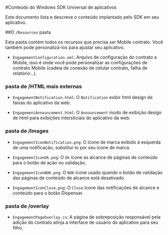 <properties 
    pageTitle="Conteúdo do Windows SDK Universal de aplicativos" 
    description="Saiba mais sobre o conteúdo do SDK Universal de aplicativos do Windows Azure Mobile contrato"                    
    services="mobile-engagement" 
    documentationCenter="mobile" 
    authors="piyushjo" 
    manager="dwrede" 
    editor="" />

<tags 
    ms.service="mobile-engagement" 
    ms.workload="mobile" 
    ms.tgt_pltfrm="mobile-windows-store" 
    ms.devlang="dotnet" 
    ms.topic="article" 
    ms.date="08/19/2016" 
    ms.author="piyushjo" />

#<a name="windows-universal-apps-sdk-content"></a>Conteúdo do Windows SDK Universal de aplicativos

Este documento lista e descreve o conteúdo implantado pelo SDK em seu aplicativo.

##<a name="the-resources-folder"></a>O `/Resources` pasta

Esta pasta contém todos os recursos que precisa ser Mobile contrato. Você também pode personalizá-los para ajustar seu aplicativo.

- `EngagementConfiguration.xml`: Arquivo de configuração do contrato a Mobile, isso é onde você pode personalizar as configurações de contrato Mobile (cadeia de conexão de celular contrato, falha de relatório...).

### <a name="html-folder"></a>pasta de /HTML mais externas

- `EngagementNotification.html`: O `Notification` exibir html design de faixas do aplicativo da web.

- `EngagementAnnouncement.html`: O `Announcement` modo de exibição design de html para exibições intersticiais do aplicativo da web.

### <a name="images-folder"></a>pasta de /Images

- `EngagementIconNotification.png`: O ícone de marca exibido à esquerda de uma notificação, substituí-lo por seu ícone de marca.

- `EngagementIconOk.png`: O `Ok` ícone as alcance de páginas de conteúdo para o botão de ação ou validação.

- `EngagementIconNOK.png`: O `NOK` ícone usado quando o botão de validação das páginas de conteúdo de alcance está desativado.
 
- `EngagementIconClose.png`: O `Close` ícone das notificações de alcance e conteúdo para o botão Dispensar.

### <a name="overlay-folder"></a>pasta de /overlay

- `EngagementPageOverlay.cs`: A página de sobreposição responsável pela adição do contrato atinja a interface de usuário do aplicativo para seu filho.
  
